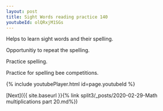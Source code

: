 ```yaml
---
layout: post
title: Sight Words reading practice 140
youtubeId: olQRxjM1SGs
---
```

 
 
Helps to learn sight words and their spelling.

Opportunitiy to repeat the spelling. 

Practice spelling. 
 
Practice for spelling bee competitions. 
 
{% include youtubePlayer.html id=page.youtubeId %}
 
 

[Next]({{ site.baseurl }}{% link  split3/_posts/2020-02-29-Math multiplications part 20.md%})
 
